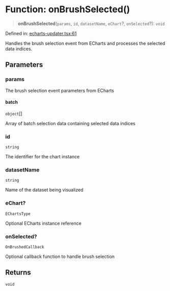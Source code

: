 # Function: onBrushSelected()

> **onBrushSelected**(`params`, `id`, `datasetName`, `eChart`?, `onSelected`?): `void`

Defined in: [echarts-updater.tsx:61](https://github.com/GeoDaCenter/openassistant/blob/a1bcfdf89aac2d64b3bda9cf92b96ead076def28/packages/echarts/src/echarts-updater.tsx#L61)

Handles the brush selection event from ECharts and processes the selected data indices.

## Parameters

### params

The brush selection event parameters from ECharts

#### batch

`object`[]

Array of batch selection data containing selected data indices

### id

`string`

The identifier for the chart instance

### datasetName

`string`

Name of the dataset being visualized

### eChart?

`EChartsType`

Optional ECharts instance reference

### onSelected?

`OnBrushedCallback`

Optional callback function to handle brush selection

## Returns

`void`
